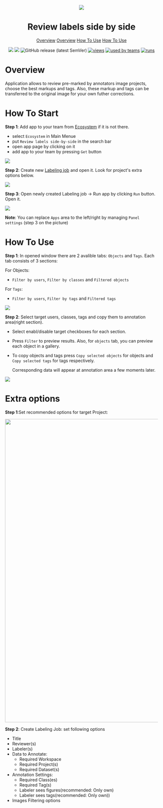 <div align="center" markdown>
<img src="https://i.imgur.com/kXDrJcK.png"/>

# Review labels side by side

<p align="center">
  <a href="#Overview">Overview</a>
  <a href="#How-To-Start">Overview</a>
  <a href="#How-To-Use">How To Use</a>
  <a href="#Extra-options">How To Use</a>
</p>


[![](https://img.shields.io/badge/supervisely-ecosystem-brightgreen)](https://ecosystem.supervise.ly/apps/supervisely-ecosystem/review-labels-side-by-side)
[![](https://img.shields.io/badge/slack-chat-green.svg?logo=slack)](https://supervise.ly/slack)
![GitHub release (latest SemVer)](https://img.shields.io/github/v/release/supervisely-ecosystem/review-labels-side-by-side)
[![views](https://app.supervise.ly/public/api/v3/ecosystem.counters?repo=supervisely-ecosystem/review-labels-side-by-side&counter=views&label=views)](https://supervise.ly)
[![used by teams](https://app.supervise.ly/public/api/v3/ecosystem.counters?repo=supervisely-ecosystem/review-labels-side-by-side&counter=downloads&label=used%20by%20teams)](https://supervise.ly)
[![runs](https://app.supervise.ly/public/api/v3/ecosystem.counters?repo=supervisely-ecosystem/review-labels-side-by-side&counter=runs&label=runs)](https://supervise.ly)

</div>

# Overview
Application allows to review pre-marked by annotators image projects, choose the best markups and tags. Also, these markup and tags can be transferred to the original image for your own futher corrections.

# How To Start

**Step 1**: Add app to your team from [Ecosystem](https://ecosystem.supervise.ly/apps/review-labels-side-by-side) if it is not there.
    
   - select `Ecosystem` in Main Menue
   - put `Review labels side-by-side` in the search bar
   - open app page by clicking on it
   - add app to your team by pressing `Get` button

<img src="https://i.imgur.com/tl60QE4.png"/>

**Step 2**: Create new [Labeling job](https://docs.supervise.ly/labeling/jobs) and open it. Look for project's extra options below.

<img src="https://i.imgur.com/simXGmk.png"/>

**Step 3**: Open newly created Labeling job -> Run app by clicking `Run` button. Open it. 

<img src="https://i.imgur.com/d5PHeMZ.png"/>

   **Note**: You can replace `Apps` area to the left/right by managing `Panel settings` (step 3 on the picture)

# How To Use

**Step 1**: In opened window there are 2 avalible tabs: `Objects` and `Tags`. Each tab consists of 3 sections: 

For Objects:
 - `Filter by users`, `Filter by classes` and `Filtered objects` 

For `Tags`:
 - `Filter by users`, `Filter by tags` and `Filtered tags`

<img src="https://i.imgur.com/ohkTWR6.png"/>

**Step 2**: Select target users, classes, tags and copy them to annotation area(right section). 
   
 - Select enabl/disable target checkboxes for each section. 
 - Press `Filter` to preview results. Also, for `objects` tab, you can preview each object in a gallery.    
 - To copy objects and tags press `Copy selected objects` for objects and `Copy selected tags` for tags respectively. 
   
   Corresponding data will appear at annotation area a few moments later.

<img src="https://i.imgur.com/IwYpP4c.png">

# Extra options

**Step 1**:Set recommended options for target Project:

<img src="https://i.imgur.com/zlWukS5.png" height="1000px"/>

**Step 2**: Create Labeling Job: set following options
 - Title
 - Reviewer(s)
 - Labeler(s)
 - Data to Annotate: 
   - Required Workspace
   - Required Project(s)
   - Required Dataset(s)
 - Annotation Settings:
   - Required Class(es)
   - Required Tag(s) 
   - Labeler sees figures(recommended: Only own)
   - Labeler sees tags(recommended: Only own))
 - Images Filtering options
